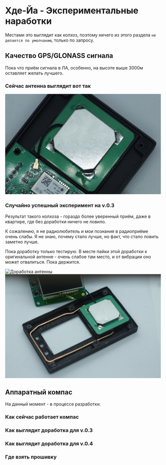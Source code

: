# Хде-Йа - Экспериментальные наработки

Местами это выглядит как колхоз, поэтому ничего из этого раздела `не делается по умолчанию`, только по запросу.

## Качество GPS/GLONASS сигнала

Пока что приём сигнала в ЛА, особенно, на высоте выше 3000м оставляет желать лучшего.

### Сейчас антенна выглядит вот так

![](v0.3.ant.cur.jpg "Текущий вид антенны на v.0.3")

### Случайно успешный эксперимент на v.0.3

Результат такого колхоза - гораздо более уверенный приём, даже в квартире, где без доработки ничего не ловило.

К сожалению, я не радиолюбитель и мои познания в радиоприёме очень слабы. Я не знаю, почему стало лучше, но факт, что стало ловить заметно лучше.

Пока доработку только тестирую. В месте пайки этой доработки к оригинальной антенне - очень слабое там место, и от вибрации оно может отвалиться. Пока держится.

![](v0.3.ant.02.jpg "Доработка антенны")
![](v0.3.ant.01.jpg "Доработка антенны - вид в корпусе")

## Аппаратный компас

На данный момент - в процессе разработки.

### Как сейчас работает компас

### Как выглядит доработка для v.0.3

### Как выглядит доработка для v.0.4

### Где взять прошивку

